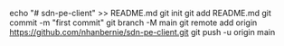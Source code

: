 echo "# sdn-pe-client" >> README.md
git init
git add README.md
git commit -m "first commit"
git branch -M main
git remote add origin https://github.com/nhanbernie/sdn-pe-client.git
git push -u origin main